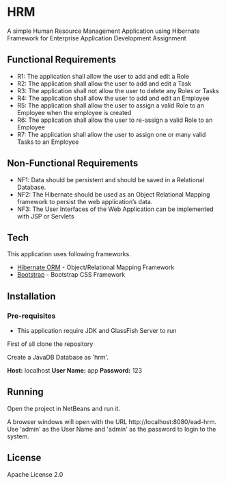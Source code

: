 

#  HRM

A simple Human Resource Management Application using Hibernate Framework for Enterprise Application Development Assignment

## Functional Requirements
  - R1: The application shall allow the user to add and edit a Role
  - R2: The application shall allow the user to add and edit a Task
  - R3: The application shall not allow the user to delete any Roles or Tasks
  - R4: The application shall allow the user to add and edit an Employee
  - R5: The application shall allow the user to assign a valid Role to an Employee when the employee is created
  - R6: The application shall allow the user to re-assign a valid Role to an Employee 
  - R7: The application shall allow the user to assign one or many valid Tasks to an Employee

## Non-Functional Requirements
  - NF1: Data should be persistent and should be saved in a Relational Database.
  - NF2: The Hibernate should be used as an Object Relational Mapping framework to persist the web application’s data.
  - NF3: The User Interfaces of the Web Application can be implemented with JSP or Servlets

## Tech

This application uses following frameworks.

* [Hibernate ORM](http://hibernate.org/orm/) - Object/Relational Mapping Framework
* [Bootstrap](http://getbootstrap.com/) - Bootstrap CSS Framework

## Installation

### Pre-requisites 
  - This application require JDK and GlassFish Server to run
 

First of all clone the repository

Create a JavaDB Database as 'hrm'.


**Host:** localhost
**User Name:** app
**Password:** 123


## Running

Open the project in NetBeans and run it.

A browser windows will open with the URL http://localhost:8080/ead-hrm. Use 'admin' as the User Name and 'admin' as the password to login to the system.

License
----

Apache License 2.0
